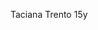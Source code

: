 Taciana Trento 15y 
<!---
tacianatrento/tacianatrento is a ✨ special ✨ repository because its `README.md` (this file) appears on your GitHub profile.
You can click the Preview link to take a look at your changes.
--->

